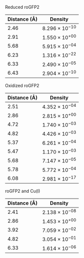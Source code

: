 Reduced roGFP2

| Distance (Å) | Density |
|-----------|-----------|
| 2.46 | $8.296 \times 10^{-10}$ |
| 2.91 | $1.550 \times 10^{+00}$ |
| 5.68 | $5.915 \times 10^{-04}$ |
| 6.23 | $1.316 \times 10^{-22}$ |
| 6.33 | $2.490 \times 10^{-05}$ |
| 6.43 | $2.904 \times 10^{-10}$ |

Oxidized roGFP2

| Distance (Å) | Density |
|-----------|-----------|
| 2.51 | $4.352 \times 10^{-04}$ |
| 2.86 | $2.815 \times 10^{+00}$ |
| 4.72 | $1.740 \times 10^{-03}$ |
| 4.82 | $4.426 \times 10^{-03}$ |
| 5.37 | $6.261 \times 10^{-04}$ |
| 5.47 | $1.170 \times 10^{-03}$ |
| 5.68 | $7.147 \times 10^{-05}$ |
| 5.78 | $5.772 \times 10^{-04}$ |
| 6.08 | $2.981 \times 10^{-17}$ |

roGFP2 and Cu(I)

| Distance (Å) | Density |
|-----------|-----------|
| 2.41 | $2.138 \times 10^{-08}$ |
| 2.86 | $1.453 \times 10^{+00}$ |
| 3.92 | $7.059 \times 10^{-02}$ |
| 4.82 | $3.054 \times 10^{-01}$ |
| 6.33 | $1.614 \times 10^{-06}$ |
